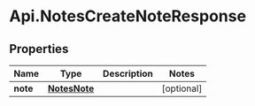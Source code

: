 # Api.NotesCreateNoteResponse

## Properties
Name | Type | Description | Notes
------------ | ------------- | ------------- | -------------
**note** | [**NotesNote**](NotesNote.md) |  | [optional] 


